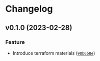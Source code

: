 # Changelog

<!--next-version-placeholder-->

## v0.1.0 (2023-02-28)
### Feature
* Introduce terraform materials ([`90b6b8e`](https://github.com/khaykingleb/Materials-Bank/commit/90b6b8e683608cd5149e6607113de445aded2fff))
